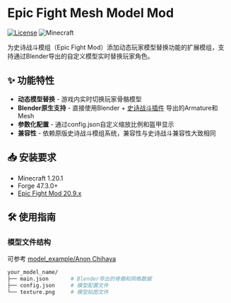 # Epic Fight Mesh Model Mod

[![License](https://img.shields.io/badge/License-MIT-blue.svg)](https://opensource.org/licenses/MIT)
![Minecraft](https://img.shields.io/badge/Minecraft-1.20.1-success)

为史诗战斗模组（Epic Fight Mod）添加动态玩家模型替换功能的扩展模组，支持通过Blender导出的自定义模型实时替换玩家角色。

## ✨ 功能特性
- **动态模型替换** - 游戏内实时切换玩家骨骼模型
- **Blender原生支持** - 直接使用Blender + [史诗战斗插件](https://epicfight-docs.readthedocs.io/zh/Guides/page1/) 导出的Armature和Mesh
- **参数化配置** - 通过config.json自定义缩放比例和盔甲显示
- **兼容性** - 依赖原版史诗战斗模组系统，兼容性与史诗战斗兼容性大致相同

## 📥 安装要求
- Minecraft 1.20.1
- Forge 47.3.0+
- [Epic Fight Mod 20.9.x](https://www.curseforge.com/minecraft/mc-mods/epic-fight-mod)

## 🛠 使用指南

### 模型文件结构
可参考 [model_example/Anon Chihaya](https://github.com/GaylordFockerCN/YesEpicFightModel/tree/master/model_example/Anon%20Chihaya)
```bash
your_model_name/
├── main.json       # Blender导出的骨骼和网格数据
├── config.json     # 模型配置文件
└── texture.png     # 模型贴图文件

